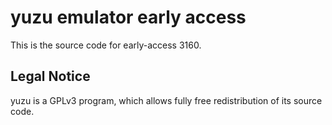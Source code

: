 yuzu emulator early access
=============

This is the source code for early-access 3160.

## Legal Notice

yuzu is a GPLv3 program, which allows fully free redistribution of its source code.